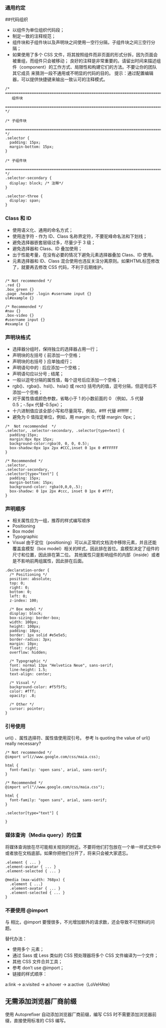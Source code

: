 ### 通用约定

##代码组织

* 以组件为单位组织代码段；
* 制定一致的注释规范；
* 组件块和子组件块以及声明块之间使用一空行分隔，子组件块之间三空行分隔；
* 如果使用了多个 CSS 文件，将其按照组件而非页面的形式分拆，因为页面会被重组，而组件只会被移动；
良好的注释是非常重要的。请留出时间来描述组件（component）的工作方式、局限性和构建它们的方法。不要让你的团队其它成员 来猜测一段不通用或不明显的代码的目的。
提示：通过配置编辑器，可以提供快捷键来输出一致认可的注释模式。
```
/* ==========================================================================
   组件块
 ============================================================================ */

/* 子组件块
 ============================================================================ */
.selector {
  padding: 15px;
  margin-bottom: 15px;
}

/* 子组件块
 ============================================================================ */
.selector-secondary {
  display: block; /* 注释*/
}

.selector-three {
  display: span;
}
```
### Class 和 ID

* 使用语义化、通用的命名方式；
* 使用连字符 - 作为 ID、Class     名称界定符，不要驼峰命名法和下划线；
* 避免选择器嵌套层级过多，尽量少于 3 级；
* 避免选择器和 Class、ID 叠加使用；
* 出于性能考量，在没有必要的情况下避免元素选择器叠加 Class、ID 使用。
* 元素选择器和 ID、Class 混合使用也违反关注分离原则。如果HTML标签修改了，就要再去修改 CSS 代码，不利于后期维护。
```

/* Not recommended */
.red {}
.box_green {}
.page .header .login #username input {}
ul#example {}

/* Recommended */
#nav {}
.box-video {}
#username input {}
#example {}
```
### 声明块格式

* 选择器分组时，保持独立的选择器占用一行；
* 声明块的左括号 { 前添加一个空格；
* 声明块的右括号 } 应单独成行；
* 声明语句中的 : 后应添加一个空格；
* 声明语句应以分号 ; 结尾；
* 一般以逗号分隔的属性值，每个逗号后应添加一个空格；
* rgb()、rgba()、hsl()、hsla() 或 rect() 括号内的值，逗号分隔，但逗号后不添加一个空格；
* 对于属性值或颜色参数，省略小于 1 的小数前面的 0 （例如，.5 代替 0.5；-.5px 代替-0.5px）；
* 十六进制值应该全部小写和尽量简写，例如，#fff 代替 #ffffff；
* 避免为 0 值指定单位，例如，用 margin: 0; 代替 margin: 0px;；
```
/*  Not recommended  */
.selector, .selector-secondary, .selector[type=text] {
  padding:15px;
  margin:0px 0px 15px;
  background-color:rgba(0, 0, 0, 0.5);
  box-shadow:0px 1px 2px #CCC,inset 0 1px 0 #FFFFFF
}

/* Recommended */
.selector,
.selector-secondary,
.selector[type="text"] {
  padding: 15px;
  margin-bottom: 15px;
  background-color: rgba(0,0,0,.5);
  box-shadow: 0 1px 2px #ccc, inset 0 1px 0 #fff;
}
```

### 声明顺序

* 相关属性应为一组，推荐的样式编写顺序
* Positioning
* Box model
* Typographic
* Visual
由于定位（positioning）可以从正常的文档流中移除元素，并且还能覆盖盒模型（box model）相关的样式，因此排在首位。盒模型决定了组件的尺寸和位置，因此排在第二位。
其他属性只是影响组件的内部（inside）或者是不影响前两组属性，因此排在后面。
```
.declaration-order {
  /* Positioning */
  position: absolute;
  top: 0;
  right: 0;
  bottom: 0;
  left: 0;
  z-index: 100;

  /* Box model */
  display: block;
  box-sizing: border-box;
  width: 100px;
  height: 100px;
  padding: 10px;
  border: 1px solid #e5e5e5;
  border-radius: 3px;
  margin: 10px;
  float: right;
  overflow: hidden;

  /* Typographic */
  font: normal 13px "Helvetica Neue", sans-serif;
  line-height: 1.5;
  text-align: center;

  /* Visual */
  background-color: #f5f5f5;
  color: #fff;
  opacity: .8;

  /* Other */
  cursor: pointer;
}
```
### 引号使用

url() 、属性选择符、属性值使用双引号。 参考 Is quoting the value of url() really necessary?
```
/* Not recommended */
@import url(//www.google.com/css/maia.css);

html {
  font-family: 'open sans', arial, sans-serif;
}

/* Recommended */
@import url("//www.google.com/css/maia.css");

html {
  font-family: "open sans", arial, sans-serif;
}

.selector[type="text"] {

}
```
### 媒体查询（Media query）的位置

将媒体查询放在尽可能相关规则的附近。不要将他们打包放在一个单一样式文件中或者放在文档底部。如果你把他们分开了，将来只会被大家遗忘。
```
.element { ... }
.element-avatar { ... }
.element-selected { ... }

@media (max-width: 768px) {
  .element { ...}
  .element-avatar { ... }
  .element-selected { ... }
}
```
### 不要使用 @import

与 <link> 相比，@import 要慢很多，不光增加额外的请求数，还会导致不可预料的问题。

替代办法：
* 使用多个 元素；
* 通过 Sass 或 Less 类似的 CSS 预处理器将多个 CSS 文件编译为一个文件；
* 其他 CSS 文件合并工具；
* 参考 don’t use @import；
* 链接的样式顺序：

a:link -> a:visited -> a:hover -> a:active（LoVeHAte）
## 无需添加浏览器厂商前缀

使用 Autoprefixer 自动添加浏览器厂商前缀，编写 CSS 时不需要添加浏览器前缀，直接使用标准的 CSS 编写。